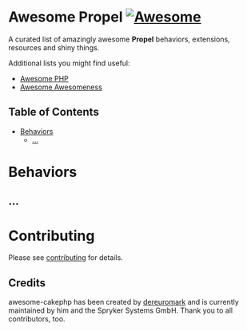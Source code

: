 # Awesome Propel [![Awesome](https://cdn.rawgit.com/sindresorhus/awesome/d7305f38d29fed78fa85652e3a63e154dd8e8829/media/badge.svg)](https://github.com/sindresorhus/awesome)
A curated list of amazingly awesome **Propel** behaviors, extensions, resources and shiny things.

Additional lists you might find useful:
- [Awesome PHP](https://github.com/ziadoz/awesome-php)
- [Awesome Awesomeness](https://github.com/bayandin/awesome-awesomeness)

## Table of Contents

- [Behaviors](#behaviors)
	- [...](#...)
	
# Behaviors

## ...


# Contributing
Please see [contributing](contributing.md) for details.

## Credits
awesome-cakephp has been created by [dereuromark](https://github.com/dereuromark) and is currently maintained by him and the Spryker Systems GmbH. Thank you to all contributors, too.
